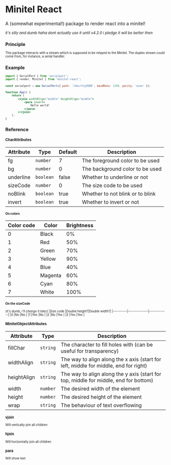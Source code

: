 # Minitel React

A (somewhat experimental!) package to render react into a minitel!

<small>*it's silly and dumb haha dont actually use it until v4.2.0 i pledge it will be better then*<small>

## Principle

This package interacts with a stream which is supposed to be relayed to the Minitel. The duplex stream could come from, for instance, a serial handler.

## Example

```jsx
import { SerialPort } from 'serialport';
import { render, Minitel } from 'minitel-react';

const serialport = new SerialPort({ path: '/dev/ttyUSB0', baudRate: 1200, parity: 'even' });

function App() {
    return (
        <vjoin widthAlign="middle" heightAlign="middle">
            <para invert>
                Hello world!
            </para>
        </vjoin>
    );
}

```

## Reference

### CharAttributes

|Attribute  |Type     |Default|Description                     |
|-----------|---------|-------|--------------------------------|
|fg         |`number` |7      |The foreground color to be used |
|bg         |`number` |0      |The background color to be used |
|underline  |`boolean`|false  |Whether to underline or not     |
|sizeCode   |`number` |0      |The size code to be used        |
|noBlink    |`boolean`|true   |Whether to not blink or to blink|
|invert     |`boolean`|true   |Whether to invert or not        |

#### On colors
|Color code|Color  |Brightness|
|----------|-------|----------|
|0         |Black  |0%        |
|1         |Red    |50%       |
|2         |Green  |70%       |
|3         |Yellow |90%       |
|4         |Blue   |40%       |
|5         |Magenta|60%       |
|6         |Cyan   |80%       |
|7         |White  |100%      |

#### On the sizeCode
*(it's dumb, i'll change it later)*
|Size code |Double height?|Double width?|
|----------|--------------|-------------|
|0         |No            |No           |
|1         |Yes           |No           |
|2         |No            |Yes          |
|3         |Yes           |Yes          |

### MinitelObjectAttributes
|Attribute  |Type    |Description                                                                         |
|-----------|--------|------------------------------------------------------------------------------------|
|fillChar   |`string`|The character to fill holes with (can be useful for transparency)                   |
|widthAlign |`string`|The way to align along the x axis (start for left, middle for middle, end for right)|
|heightAlign|`string`|The way to align along the y axis (start for top, middle for middle, end for bottom)|
|width      |`number`|The desired width of the element                                                    |
|height     |`number`|The desired height of the element                                                   |
|wrap       |`string`|The behaviour of text overflowing                                                   |


### vjoin
Will vertically join all children

### hjoin
Will horizontally join all children

### para
Will show text
